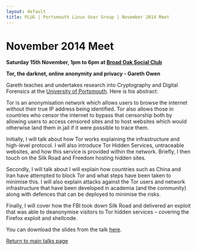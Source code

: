 ```yaml
---
layout: default
title: PLUG | Portsmouth Linux User Group | November 2014 Meet
---
```

<div>
	<h1>November 2014 Meet</h1>
	<p><b>Saturday 15th November, 1pm to 6pm at <a href="../venue.html">Broad Oak Social Club</a></b></p>
	<p><b class="blue">Tor, the darknet, online anonymity and privacy</b><b> - Gareth Owen</b></p>
	<p>Gareth teaches and undertakes research into Cryptography and Digital Forensics at the
	<a href="http://www.port.ac.uk/">University of Portsmouth</a>. Here is his abstract:</p>
	<p>Tor is an anonymisation network which allows users to browse the internet without their true IP address being identified. Tor also
	allows those in countries who censor the internet to bypass that censorship both by allowing users to access censored sites and to
	host websites which would otherwise land them in jail if it were possible to trace them.</p>
	<p>Initially, I will talk about how Tor works explaining the infrastructure and high-level protocol. I will also introduce Tor Hidden
	Services, untraceable websites, and how this service is provided within the network. Briefly, I then touch on the Silk Road and Freedom
	hosting hidden sites.</p>
	<p>Secondly, I will talk about I will explain how countries such as China and Iran have attempted to block Tor and what steps have been
	taken to minimise this. I will also explain attacks against the Tor users and network infrastructure that have been developed in
	academia (and the community) along with defences that can be deployed to minimise the risks.</p>
	<p>Finally, I will cover how the FBI took down Silk Road and delivered an exploit that was able to deanonymise visitors to Tor hidden
	services – covering the Firefox exploit and shellcode.</p>
	<p>You can download the slides from the talk <a href="201411.pdf">here</a>.</p>
	<p class="right"><a href="/talks/">Return to main talks page</a></p>
</div>
